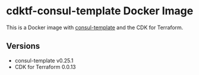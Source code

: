 # cdktf-consul-template Docker Image

This is a Docker image with [consul-template](https://github.com/hashicorp/consul-template) and
the CDK for Terraform.

## Versions

* consul-template v0.25.1
* CDK for Terraform 0.0.13